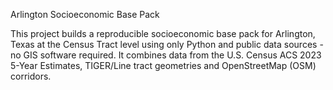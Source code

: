Arlington Socioeconomic Base Pack

This project builds a reproducible socioeconomic base pack for Arlington, Texas at the Census Tract level using only Python and public data sources - no GIS software required.
It combines data from the U.S. Census ACS 2023 5-Year Estimates, TIGER/Line tract geometries and OpenStreetMap (OSM) corridors. 

 
